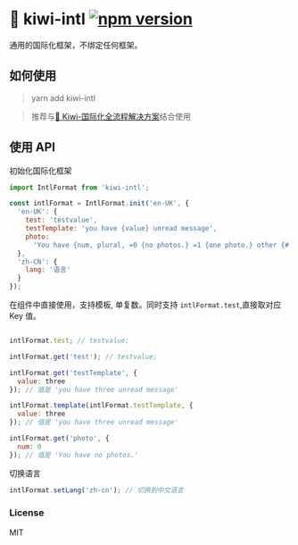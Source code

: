 # 🐤 kiwi-intl [![npm version](https://badge.fury.io/js/kiwi-intl.svg)](http://badge.fury.io/js/kiwi-intl)

通用的国际化框架，不绑定任何框架。

## 如何使用

> yarn add kiwi-intl

> 推荐与[🐤 Kiwi-国际化全流程解决方案](https://github.com/nefe/kiwi)结合使用

## 使用 API

初始化国际化框架

```javascript
import IntlFormat from 'kiwi-intl';

const intlFormat = IntlFormat.init('en-UK', {
  'en-UK': {
    test: 'testvalue',
    testTemplate: 'you have {value} unread message',
    photo:
      'You have {num, plural, =0 {no photos.} =1 {one photo.} other {# photos.}}'
  },
  'zh-CN': {
    lang: '语言'
  }
});
```

在组件中直接使用，支持模板, 单复数。同时支持 `intlFormat.test`,直接取对应 Key 值。

```javascript

intlFormat.test; // testvalue;

intlFormat.get('test'); // testvalue;

intlFormat.get('testTemplate', {
  value: three
}); // 值是 'you have three unread message'

intlFormat.template(intlFormat.testTemplate, {
  value: three
}); // 值是 'you have three unread message'

intlFormat.get('photo', {
  num: 0
}); // 值是 'You have no photos.'
```

切换语言

```javascript
intlFormat.setLang('zh-cn'); // 切换到中文语言
```

### License

MIT
